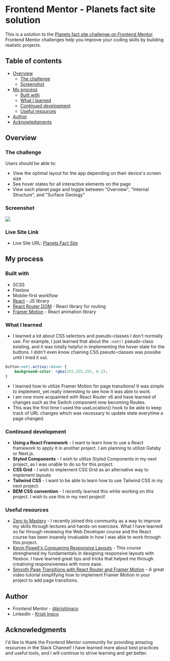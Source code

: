 # Frontend Mentor - Planets fact site solution

This is a solution to the [Planets fact site challenge on Frontend Mentor](https://www.frontendmentor.io/challenges/planets-fact-site-gazqN8w_f). Frontend Mentor challenges help you improve your coding skills by building realistic projects. 

## Table of contents

- [Overview](#overview)
  - [The challenge](#the-challenge)
  - [Screenshot](#screenshot)
- [My process](#my-process)
  - [Built with](#built-with)
  - [What I learned](#what-i-learned)
  - [Continued development](#continued-development)
  - [Useful resources](#useful-resources)
- [Author](#author)
- [Acknowledgments](#acknowledgments)


## Overview

### The challenge

Users should be able to:

- View the optimal layout for the app depending on their device's screen size
- See hover states for all interactive elements on the page
- View each planet page and toggle between "Overview", "Internal Structure", and "Surface Geology"

### Screenshot

![](https://i.imgur.com/RWeSuIJ.png)

### Live Site Link
- Live Site URL: [Planets Fact Site](https://kristiingco-planets-fact-site.netlify.app/)

## My process

### Built with

- SCSS
- Flexbox
- Mobile-first workflow
- [React](https://reactjs.org/) - JS library
- [React Router DOM](https://www.npmjs.com/package/react-router-dom) - React library for routing
- [Framer Motion](https://www.framer.com/motion/) - React animation library

### What I learned

- I learned a lot about CSS selectors and pseudo-classes I don't normally use. For example, I just learned that about the `:not()`
pseudo-class existing, and it was totally helpful in implementing the hover state for the buttons. I didn't even know chaining CSS pseudo-classes was possibe until I tried it out.

```css
button:not(.active):hover {
    background-color: rgba(255,255,255, 0.2);
}
```
- I learned how to utilize Framer Motion for page transitions! It was simple to implement, yet really interesting to see how it was able to work. 
- I am now more acquainted with React Router v6 and have learned of changes such as the Switch component now becoming Routes. 
- This was the first time I used the useLocation() hook to be able to keep track of URL changes which was necessary to update state everytime a page changed.


### Continued development

- **Using a React Framework** - I want to learn how to use a React framework to apply it in another project. I am planning to utilize Gatsby or Next.js.
- **Styled Components** - I wish to utilize Styled Components in my next project, as I was unable to do so for this project.
- **CSS Grid** - I wish to implement CSS Grid as an alternative way to implement layouts 
- **Tailwind CSS** - I want to be able to learn how to use Tailwind CSS in my next project.
- **BEM CSS convention** - I recently learned this while working on this project. I wish to use this in my next project!

### Useful resources

- [Zero to Mastery](https://zerotomastery.io/) - I recently joined this community as a way to improve my skills through lectures and hands-on exercises. What I have learned so far through reviewing the Web Developer course and the React course has been insanely invaluable in how I was able to work through this project.
- [Kevin Powell's Conquering Responsive Layouts](https://courses.kevinpowell.co/conquering-responsive-layouts) - This course strenghened my fundamentals in designing responsive layouts with flexbox. I have learned great tips and tricks that helped me through creativing responsiveness with more ease.
- [Smooth Page Transitions with React Router and Framer Motion](https://www.youtube.com/watch?v=pTinipkJBcs) - A great video tutorial simplifying how to implement Framer Motion in your project to add page transitions.

## Author
- Frontend Mentor - [@kristiingco](https://www.frontendmentor.io/profile/kristiingco)
- LinkedIn - [Kristi Ingco](https://www.linkedin.com/in/kristianaingco/)

## Acknowledgments

I'd like to thank the Frontend Mentor community for providing amazing resources in the Slack Channel! I have learned more about best practices and useful tools, and I will continue to strive learning and get better.
